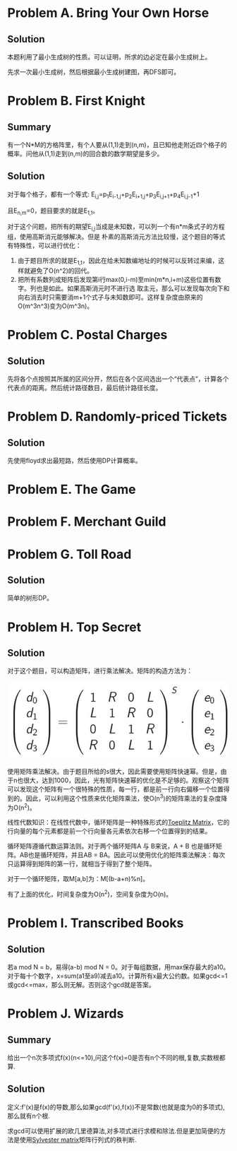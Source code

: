 # Problem A. Bring Your Own Horse
## Solution
本题利用了最小生成树的性质。可以证明，所求的边必定在最小生成树上。

先求一次最小生成树，然后根据最小生成树建图，再DFS即可。


# Problem B. First Knight
## Summary
有一个N\*M的方格阵里，有个人要从(1,1)走到(n,m)，且已知他走附近四个格子的概率。问他从(1,1)走到(n,m)的回合数的数学期望是多少。

## Solution

对于每个格子，都有一个等式:
E<sub>i,j</sub>=p<sub>1</sub>E<sub>i-1,j</sub>+p<sub>2</sub>E<sub>i+1,j</sub>+p<sub>3</sub>E<sub>i,j+1</sub>+p<sub>4</sub>E<sub>i,j-1</sub>+1

且E<sub>n,m</sub>=0，题目要求的就是E<sub>1,1</sub>。

对于这个问题，把所有的期望E<sub>i,j</sub>当成是未知数，可以列一个有n*m条式子的方程组，使用高斯消元能够解决。但是
朴素的高斯消元方法比较慢，这个题目的等式有特殊性，可以进行优化：

1. 由于题目所求的就是E<sub>1,1</sub>，因此在给未知数编地址的时候可以反转过来编，这样就避免了O(n^2)的回代。
2. 把所有系数列成矩阵后发现第i行max(0,i-m)至min(m*n,i+m)这些位置有数字。列也是如此。如果高斯消元时不进行选
取主元，那么可以发现每次向下和向右消去时只需要消m+1个式子与未知数即可。这样复杂度由原来的O(m^3n^3)变为O(m^3n)。


# Problem C. Postal Charges
## Solution
先将各个点按照其所属的区间分开，然后在各个区间选出一个“代表点”，计算各个代表点的距离。然后统计路径数目，最后统计路径长度。


# Problem D. Randomly-priced Tickets
## Solution
先使用floyd求出最短路，然后使用DP计算概率。

# Problem E. The Game
# Problem F. Merchant Guild

# Problem G. Toll Road
## Solution
简单的树形DP。 


# Problem H. Top Secret
## Solution
对于这个题目，可以构造矩阵，进行乘法解决。矩阵的构造方法为：

![Problem H Image 1](img/4303_Img1.jpg "Problem H Image 1")

使用矩阵乘法解决。由于题目所给的s很大，因此需要使用矩阵快速幂。但是，由于n也很大，达到1000，因此，光有矩阵快速幂的优化是不足够的。观察这个矩阵可以发现这个矩阵有一个很特殊的性质，每一行，都是前一行向右偏移一个位置得到的。因此，可以利用这个性质来优化矩阵乘法，使O(n<sup>3</sup>)的矩阵乘法的复杂度降为O(n<sup>2</sup>)。

线性代数知识：在线性代数中，循环矩阵是一种特殊形式的[Toeplitz Matrix](http://en.wikipedia.org/wiki/Toeplitz_matrix)，它的行向量的每个元素都是前一个行向量各元素依次右移一个位置得到的结果。

循环矩阵遵循代数运算法则。对于两个循环矩阵A 与 B来说，A + B 也是循环矩阵。AB也是循环矩阵，并且AB = BA。因此可以使用优化的矩阵乘法解决：每次只运算得到矩阵的第一行，就相当于得到了整个矩阵。

对于一个循环矩阵，取M\[a,b\]为：M\[(b-a+n)%n\]。

有了上面的优化，时间复杂度为O(n<sup>2</sup>)，空间复杂度为O(n)。

# Problem I. Transcribed Books
## Solution
若a mod N = b，易得(a-b) mod N = 0。对于每组数据，用max保存最大的a10。对于每十个数字，x=sum(a1至a9)减去a10。计算所有x最大公约数。如果gcd<=1或gcd<=max，那么则无解。否则这个gcd就是答案。


# Problem J. Wizards
## Summary
给出一个n次多项式f(x)(n<=10),问这个f(x)=0是否有n个不同的根,复数,实数根都算.
## Solution
定义:f'(x)是f(x)的导数,那么如果gcd(f'(x),f(x))不是常数(也就是度为0的多项式),那么就有n个根.

求gcd可以使用扩展的欧几里德算法,对多项式进行求模和除法.但是更加简便的方法是使用[Sylvester matrix](http://en.wikipedia.org/wiki/Sylvester_matrix)矩阵行列式的秩判断.
